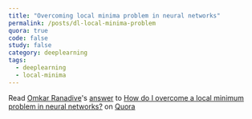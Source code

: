 ```yaml
---
title: "Overcoming local minima problem in neural networks"
permalink: /posts/dl-local-minima-problem
quora: true 
code: false 
study: false
category: deeplearning
tags:
  - deeplearning
  - local-minima
---
```


<span class='quora-content-embed' data-name='How-do-I-overcome-a-local-minimum-problem-in-neural-networks/answer/Omkar-Ranadive'>Read <a class='quora-content-link' data-width='100vw' data-height='100vh' href='https://www.quora.com/How-do-I-overcome-a-local-minimum-problem-in-neural-networks/answer/Omkar-Ranadive' data-type='answer' data-id='102500831' data-key='677597c685414edc41e937b2b3a62799' load-full-answer='True' data-embed='nyjkuxd'><a href='https://www.quora.com/Omkar-Ranadive'>Omkar Ranadive</a>&#039;s <a href='/How-do-I-overcome-a-local-minimum-problem-in-neural-networks#ans102500831'>answer</a> to <a href='/How-do-I-overcome-a-local-minimum-problem-in-neural-networks' ref='canonical'><span class="rendered_qtext">How do I overcome a local minimum problem in neural networks?</span></a></a> on <a href='https://www.quora.com'>Quora</a><script type="text/javascript" src="https://www.quora.com/widgets/content"></script></span>